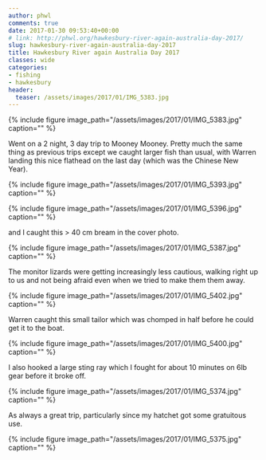 ```yaml
---
author: phwl
comments: true
date: 2017-01-30 09:53:40+00:00
# link: http://phwl.org/hawkesbury-river-again-australia-day-2017/
slug: hawkesbury-river-again-australia-day-2017
title: Hawkesbury River again Australia Day 2017
classes: wide
categories:
- fishing
- hawkesbury 
header:
  teaser: /assets/images/2017/01/IMG_5383.jpg
---
```


{% include figure image_path="/assets/images/2017/01/IMG_5383.jpg" caption="" %}

Went on a 2 night, 3 day trip to Mooney Mooney. Pretty much the same thing as previous trips except we caught larger fish than usual, with Warren landing this nice flathead on the last day (which was the Chinese New Year).

<!-- more -->

{% include figure image_path="/assets/images/2017/01/IMG_5393.jpg" caption="" %}

{% include figure image_path="/assets/images/2017/01/IMG_5396.jpg" caption="" %}

and I caught this > 40 cm bream in the cover photo.

{% include figure image_path="/assets/images/2017/01/IMG_5387.jpg" caption="" %}

The monitor lizards were getting increasingly less cautious, walking right up to us and not being afraid even when we tried to make them them away.

{% include figure image_path="/assets/images/2017/01/IMG_5402.jpg" caption="" %}

Warren caught this small tailor which was chomped in half before he could get it to the boat.

{% include figure image_path="/assets/images/2017/01/IMG_5400.jpg" caption="" %}

I also hooked a large sting ray which I fought for about 10 minutes on 6lb gear before it broke off.

{% include figure image_path="/assets/images/2017/01/IMG_5374.jpg" caption="" %}

As always a great trip, particularly since my hatchet got some gratuitous use.

{% include figure image_path="/assets/images/2017/01/IMG_5375.jpg" caption="" %}


